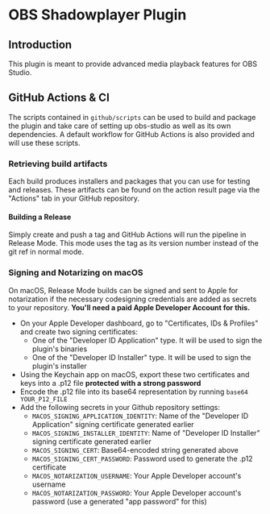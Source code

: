 # OBS Shadowplayer Plugin

## Introduction

This plugin is meant to provide advanced media playback features for OBS Studio.


## GitHub Actions & CI

The scripts contained in `github/scripts` can be used to build and package the plugin and take care of setting up obs-studio as well as its own dependencies. A default workflow for GitHub Actions is also provided and will use these scripts.

### Retrieving build artifacts

Each build produces installers and packages that you can use for testing and releases. These artifacts can be found on the action result page via the "Actions" tab in your GitHub repository.

#### Building a Release

Simply create and push a tag and GitHub Actions will run the pipeline in Release Mode. This mode uses the tag as its version number instead of the git ref in normal mode.

### Signing and Notarizing on macOS

On macOS, Release Mode builds can be signed and sent to Apple for notarization if the necessary codesigning credentials are added as secrets to your repository. **You'll need a paid Apple Developer Account for this.**

- On your Apple Developer dashboard, go to "Certificates, IDs & Profiles" and create two signing certificates:
    - One of the "Developer ID Application" type. It will be used to sign the plugin's binaries
    - One of the "Developer ID Installer" type. It will be used to sign the plugin's installer
- Using the Keychain app on macOS, export these two certificates and keys into a .p12 file **protected with a strong password**
- Encode the .p12 file into its base64 representation by running `base64 YOUR_P12_FILE`
- Add the following secrets in your Github repository settings:
    - `MACOS_SIGNING_APPLICATION_IDENTITY`: Name of the "Developer ID Application" signing certificate generated earlier
    - `MACOS_SIGNING_INSTALLER_IDENTITY`: Name of "Developer ID Installer" signing certificate generated earlier
    - `MACOS_SIGNING_CERT`: Base64-encoded string generated above
    - `MACOS_SIGNING_CERT_PASSWORD`: Password used to generate the .p12 certificate
    - `MACOS_NOTARIZATION_USERNAME`: Your Apple Developer account's username
    - `MACOS_NOTARIZATION_PASSWORD`: Your Apple Developer account's password (use a generated "app password" for this)
